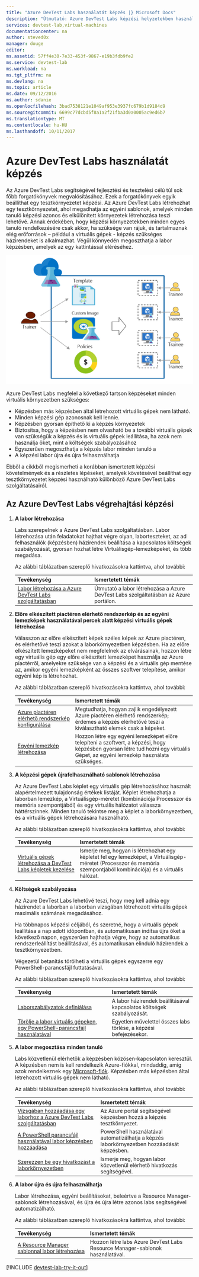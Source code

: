 ```yaml
---
title: "Azure DevTest Labs használatát képzés |} Microsoft Docs"
description: "Útmutató: Azure DevTest Labs képzési helyzetekben használhatja."
services: devtest-lab,virtual-machines
documentationcenter: na
author: steved0x
manager: douge
editor: 
ms.assetid: 57ff4e30-7e33-453f-9867-e19b3fdb9fe2
ms.service: devtest-lab
ms.workload: na
ms.tgt_pltfrm: na
ms.devlang: na
ms.topic: article
ms.date: 09/12/2016
ms.author: sdanie
ms.openlocfilehash: 3bad7538121e1049af953e3937fc679b1d9184d9
ms.sourcegitcommit: 6699c77dcbd5f8a1a2f21fba3d0a0005ac9ed6b7
ms.translationtype: MT
ms.contentlocale: hu-HU
ms.lasthandoff: 10/11/2017
---
```

# <a name="use-azure-devtest-labs-for-training"></a>Azure DevTest Labs használatát képzés
Az Azure DevTest Labs segítségével fejlesztési és tesztelési célú túl sok főbb forgatókönyvek megvalósításához. Ezek a forgatókönyvek egyik beállíthat egy tesztkörnyezetet képzési. Az Azure DevTest Labs létrehozhat egy tesztkörnyezetet, ahol megadhatja az egyéni sablonok, amelyek minden tanuló képzési azonos és elkülönített környezetek létrehozása teszi lehetővé. Annak érdekében, hogy képzési környezetekben minden egyes tanuló rendelkezésére csak akkor, ha szüksége van rájuk, és tartalmaznak elég erőforrások – például a virtuális gépek - képzés szükséges házirendeket is alkalmazhat. Végül könnyedén megoszthatja a labor képzésben, amelyek az egy kattintással eléréséhez.

![DevTest Labs használatát képzés](./media/devtest-lab-training-lab/devtest-lab-training.png)

Azure DevTest Labs megfelel a következő tartson képzéseket minden virtuális környezetben szükséges: 

* Képzésben más képzésben által létrehozott virtuális gépek nem látható.
* Minden képzési gép azonosnak kell lennie.
* Képzésben gyorsan építhető ki a képzés környezetek
* Biztosítsa, hogy a képzésben nem olvasható be a további virtuális gépek van szükségük a képzés és is virtuális gépek leállítása, ha azok nem használja őket, mint a költségek szabályozásához
* Egyszerűen megoszthatja a képzés labor minden tanuló a
* A képzési labor újra és újra felhasználhatja

Ebből a cikkből megismerheti a korábban ismertetett képzési követelmények és a részletes lépéseket, amelyek követésével beállíthat egy tesztkörnyezetet képzési használható különböző Azure DevTest Labs szolgáltatásairól.  

## <a name="implementing-training-with-azure-devtest-labs"></a>Az Azure DevTest Labs végrehajtási képzési
1. **A labor létrehozása** 
   
    Labs szerepelnek a Azure DevTest Labs szolgáltatásban. Labor létrehozása után feladatokat hajthat végre olyan, laborteszteket, az ad felhasználók (képzésben) házirendek beállítása a kapcsolatos költségek szabályozását, gyorsan hozhat létre Virtuálisgép-lemezképeket, és több megadása.   
   
    Az alábbi táblázatban szereplő hivatkozásokra kattintva, ahol további:
   
   | Tevékenység | Ismertetett témák |
   | --- | --- |
   | [Labor létrehozása a Azure DevTest Labs szolgáltatásban](devtest-lab-create-lab.md) |Útmutató a labor létrehozása a Azure DevTest Labs szolgáltatásban az Azure portálon. |
2. **Előre elkészített piactéren elérhető rendszerkép és az egyéni lemezképek használatával percek alatt képzési virtuális gépek létrehozása** 
   
    Válasszon az előre elkészített képek széles képek az Azure piactéren, és elérhetővé teszi azokat a laborkörnyezetben képzésben. Ha az előre elkészített lemezképeket nem megfelelnek az elvárásainak, hozzon létre egy virtuális gép egy előre elkészített lemezképet használja az Azure piactérről, amelyekre szüksége van a képzési és a virtuális gép mentése az, amikor egyéni lemezképként az összes szoftver telepítése, amikor egyéni kép is létrehozhat. 
   
    Az alábbi táblázatban szereplő hivatkozásokra kattintva, ahol további:
   
   | Tevékenység | Ismertetett témák |
   | --- | --- |
   | [Azure piactéren elérhető rendszerkép konfigurálása](devtest-lab-configure-marketplace-images.md) |Megtudhatja, hogyan zajlik engedélyezett Azure piactéren elérhető rendszerkép; érdemes a képzés elérhetővé teszi a kiválasztható elemek csak a képeket. |
   | [Egyéni lemezkép létrehozása](devtest-lab-create-template.md) |Hozzon létre egy egyéni lemezképet előre telepíteni a szoftvert, a képzési, hogy képzésben gyorsan létre tud hozni egy virtuális Gépet, az egyéni lemezkép használata szükséges. |
3. **A képzési gépek újrafelhasználható sablonok létrehozása** 
   
    Az Azure DevTest Labs képlet egy virtuális gép létrehozásához használt alapértelmezett tulajdonság értékek listáját. Képlet létrehozhatja a laborban lemezkép, a Virtuálisgép-méretet (kombinációja Processzor és memória szempontjából) és egy virtuális hálózatot válassza háttérszínnek. Minden tanuló tekintse meg a képlet a laborkörnyezetben, és a virtuális gépek létrehozására használható. 
   
    Az alábbi táblázatban szereplő hivatkozásokra kattintva, ahol további:
   
   | Tevékenység | Ismertetett témák |
   | --- | --- |
   | [Virtuális gépek létrehozása a DevTest Labs képletek kezelése](devtest-lab-manage-formulas.md) |Ismerje meg, hogyan is létrehozhat egy képletet fel egy lemezképet, a Virtuálisgép-méretet (Processzor és memória szempontjából kombinációja) és a virtuális hálózat. |
4. **Költségek szabályozása**
   
    Az Azure DevTest Labs lehetővé teszi, hogy meg kell adnia egy házirendet a laborban a laborban vizsgában létrehozott virtuális gépek maximális számának megadásához. 
   
    Ha többnapos képzési céljából, és szeretné, hogy a virtuális gépek leállítása a nap adott időpontban, és automatikusan indítsa újra őket a következő napon, egyszerűen hajthatja végre, hogy az automatikus rendszerleállítást beállításával, és automatikusan elinduló házirendek a tesztkörnyezetben. 
   
    Végezetül betanítás törölheti a virtuális gépek egyszerre egy PowerShell-parancsfájl futtatásával. 
   
    Az alábbi táblázatban szereplő hivatkozásokra kattintva, ahol további:
   
   | Tevékenység | Ismertetett témák |
   | --- | --- |
   | [Laborszabályzatok definiálása](devtest-lab-set-lab-policy.md) |A labor házirendek beállításával kapcsolatos költségek szabályozását. |
   | [Törölje a labor virtuális gépeken, egy PowerShell-parancsfájl használatával](devtest-lab-faq.md#how-do-i-automate-the-process-of-deleting-all-the-vms-in-my-lab) |Egyetlen művelettel összes labs törlése, a képzési befejezésekor. |
5. **A labor megosztása minden tanuló**
   
    Labs közvetlenül elérhetők a képzésben közösen-kapcsolaton keresztül. A képzésben nem is kell rendelkezik Azure-fiókkal, mindaddig, amíg azok rendelkeznek egy [Microsoft-fiók](devtest-lab-faq.md#what-is-a-microsoft-account). Képzésben más képzésben által létrehozott virtuális gépek nem látható.  
   
    Az alábbi táblázatban szereplő hivatkozásokra kattintva, ahol további:
   
   | Tevékenység | Ismertetett témák |
   | --- | --- |
   | [Vizsgában hozzáadása egy laborhoz a Azure DevTest Labs szolgáltatásban](devtest-lab-add-devtest-user.md) |Az Azure portál segítségével képzésben hozzá a képzés tesztkörnyezet. |
   | [A PowerShell parancsfájl használatával labor képzésben hozzáadása](devtest-lab-add-devtest-user.md#add-an-external-user-to-a-lab-using-powershell) |PowerShell használatával automatizálhatja a képzés laborkörnyezetben hozzáadását képzésben. |
   | [Szerezzen be egy hivatkozást a laborkörnyezetben](devtest-lab-faq.md#how-do-i-share-a-direct-link-to-my-lab) |Ismerje meg, hogyan labor közvetlenül elérhető hivatkozás segítségével. |
6. **A labor újra és újra felhasználhatja** 
   
    Labor létrehozása, egyéni beállításokat, beleértve a Resource Manager-sablonok létrehozásával, és újra és újra létre azonos labs segítségével automatizálható. 
   
    Az alábbi táblázatban szereplő hivatkozásokra kattintva, ahol további:
   
   | Tevékenység | Ismertetett témák |
   | --- | --- |
   | [A Resource Manager sablonnal labor létrehozása](devtest-lab-faq.md#how-do-i-create-a-lab-from-a-resource-manager-template) |Hozzon létre labs Azure DevTest Labs Resource Manager-sablonok használatával. |

[!INCLUDE [devtest-lab-try-it-out](../../includes/devtest-lab-try-it-out.md)]


